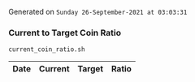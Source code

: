 Generated on `Sunday 26-September-2021 at 03:03:31`

### Current to Target Coin Ratio
`current_coin_ratio.sh`

Date|Current|Target|Ratio
---|---|---|---
